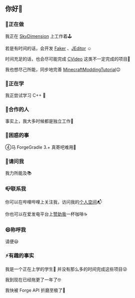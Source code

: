 ## 你好👋

### 🔭正在做

我正在 [SkyDimension](https://github.com/CoolCLK/SkyDimension/) 上工作着🕹

若是有时间的话，会开发 [Faker](https://github.com/CoolCLK/Faker) 、[JEditor](https://github.com/CoolCLK/JEditor) ☺

时间充足的话，也会尽可能完成 [CVideo](https://github.com/CoolCLK/CVideo) 这类不一定完成的项目🥲

我也想尽己所能，同步地完善 [MinecraftModdingTutorial](https://github.com/CoolCLK/MinecraftModdingTutorial)😉

### 🌱正在学

我正尝试学习 C++ 📔

### 👯合作的人

事实上，我大多时候都是独立工作🧳

### 🤔困惑的事

④马 ForgeGradle 3.+ 真寄吧难用🗿

### 💬请问我

我力所能及📚

### 📪联系我

你可以在哔哩哔哩上关注我，访问我的[个人空间](https://space.bilibili.com/397180026)📬

你也可以在爱发电平台上[赞助我](https://afdian.com/a/_coolclk_)一杯咖啡☕

### 😄称呼我

请便😃

### ⚡有趣的事实

我是一个正在上学的学生🤪 并没有那么多的时间完成这些项目😜

我到现在已经拖更了一年了🤓

我快被 Forge API 折磨至极了🫠
